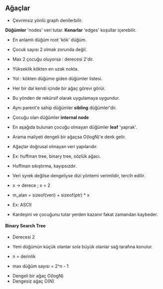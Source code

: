 ## Ağaçlar

- Çevrimsiz yönlü graph denilerbilir.

**Düğümler** 'nodes' veri tutar.
**Kenarlar** 'edges' koşullar içerebilir.

- En anlamlı düğüm root 'kök' düğüm.

- Çocuk sayısı 2 olmak zorunda değil.
- Max 2 çocuğu oluyorsa : derecesi 2'dir.
- Yükseklik kökten en uzak nokta.
- Yol : kökten düğüme giden düğümler listesi.

- Her bir dal kendi içinde bir ağaç görevi görür.
- Bu yönden de rekürsif olarak uygulamaya uygundur.

- Aynı parent'e sahip düğümler **sibling** düğümler'dir.
- Çocuğu olan düğümler **internal node**
- En aşağıda bulunan çocuğu olmayan düğümler **leaf** 'yaprak'.

- Arama maliyeti dengeli bir ağaçsa O(logN)'e denk gelir.

- Ağaçlar doğrusal olmayan veri yapılarıdır.

- Ex: huffman tree, binary tree, sözlük ağacı.
- Huffman sıkıştırma, kayıpsızdır.

- Veri syrek değilse dengeliyse dizi yöntemi verimlidir, tercih edilir.

- x -> derece ; x = 2
- m_alan = sizeof(veri) + sizeof(ptr) * x

- Ex: ASCII
- Kardeşini ve çocuğunu tutar yerden kazanır fakat zamandan kaybeder.

#### Binary Search Tree
- Derecesi 2
- Yeni düğümün küçük olanlar sola büyük olanlar sağ tarafına konulur.

- n = derinlik
- max düğüm sayısı = 2^n - 1


* Dengeli bir ağaç O(logN)
* Dengesiz ağaç O(N)
